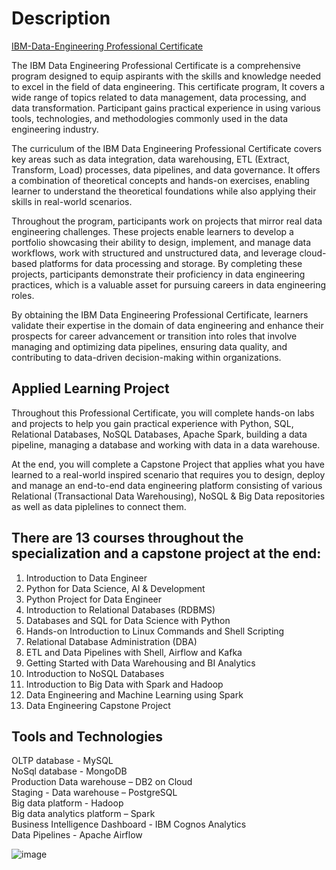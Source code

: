 # Description

[IBM-Data-Engineering Professional Certificate](https://www.coursera.org/professional-certificates/ibm-data-engineer)

The IBM Data Engineering Professional Certificate is a comprehensive program designed to equip aspirants with the skills and knowledge needed to excel in the field of data engineering. This certificate program, It covers a wide range of topics related to data management, data processing, and data transformation. Participant gains practical experience in using various tools, technologies, and methodologies commonly used in the data engineering industry.

The curriculum of the IBM Data Engineering Professional Certificate covers key areas such as data integration, data warehousing, ETL (Extract, Transform, Load) processes, data pipelines, and data governance. It offers a combination of theoretical concepts and hands-on exercises, enabling learner to understand the theoretical foundations while also applying their skills in real-world scenarios.

Throughout the program, participants work on projects that mirror real data engineering challenges. These projects enable learners to develop a portfolio showcasing their ability to design, implement, and manage data workflows, work with structured and unstructured data, and leverage cloud-based platforms for data processing and storage. By completing these projects, participants demonstrate their proficiency in data engineering practices, which is a valuable asset for pursuing careers in data engineering roles.

By obtaining the IBM Data Engineering Professional Certificate, learners validate their expertise in the domain of data engineering and enhance their prospects for career advancement or transition into roles that involve managing and optimizing data pipelines, ensuring data quality, and contributing to data-driven decision-making within organizations.

## Applied Learning Project

Throughout this Professional Certificate, you will complete hands-on labs and projects to help you gain practical experience with Python, SQL, Relational Databases, NoSQL Databases, Apache Spark, building a data pipeline, managing a database and working with data in a data warehouse.

At the end, you will complete a Capstone Project that applies what you have learned to a real-world inspired scenario that requires you to design, deploy and manage an end-to-end data engineering platform consisting of various Relational (Transactional Data Warehousing), NoSQL & Big Data repositories as well as data piplelines to connect them.

## There are 13 courses throughout the specialization and a capstone project at the end:

01. Introduction to Data Engineer <br>
02. Python for Data Science, AI & Development <br>
03. Python Project for Data Engineer <br>
04. Introduction to Relational Databases (RDBMS) <br>
05. Databases and SQL for Data Science with Python <br>
06. Hands-on Introduction to Linux Commands and Shell Scripting <br>
07. Relational Database Administration (DBA) <br>
08. ETL and Data Pipelines with Shell, Airflow and Kafka <br>
09. Getting Started with Data Warehousing and BI Analytics <br>
10. Introduction to NoSQL Databases <br>
11. Introduction to Big Data with Spark and Hadoop <br>
12. Data Engineering and Machine Learning using Spark <br>
13. Data Engineering Capstone Project <br>

## Tools and Technologies
OLTP database - MySQL <br>
NoSql database - MongoDB <br>
Production Data warehouse – DB2 on Cloud <br>
Staging - Data warehouse – PostgreSQL <br>
Big data platform - Hadoop <br>
Big data analytics platform – Spark <br>
Business Intelligence Dashboard - IBM Cognos Analytics <br>
Data Pipelines - Apache Airflow <br>

![image](https://github.com/smitshah1920/IBM-Data-Engineering/assets/116938231/de69d4f0-4b72-49eb-8eef-e8e09b9fa762)

